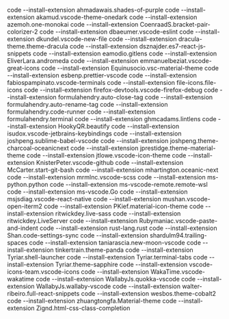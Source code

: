code --install-extension ahmadawais.shades-of-purple
code --install-extension akamud.vscode-theme-onedark
code --install-extension azemoh.one-monokai
code --install-extension CoenraadS.bracket-pair-colorizer-2
code --install-extension dbaeumer.vscode-eslint
code --install-extension dkundel.vscode-new-file
code --install-extension dracula-theme.theme-dracula
code --install-extension dsznajder.es7-react-js-snippets
code --install-extension eamodio.gitlens
code --install-extension EliverLara.andromeda
code --install-extension emmanuelbeziat.vscode-great-icons
code --install-extension Equinusocio.vsc-material-theme
code --install-extension esbenp.prettier-vscode
code --install-extension fabiospampinato.vscode-terminals
code --install-extension file-icons.file-icons
code --install-extension firefox-devtools.vscode-firefox-debug
code --install-extension formulahendry.auto-close-tag
code --install-extension formulahendry.auto-rename-tag
code --install-extension formulahendry.code-runner
code --install-extension formulahendry.terminal
code --install-extension ghmcadams.lintlens
code --install-extension HookyQR.beautify
code --install-extension isudox.vscode-jetbrains-keybindings
code --install-extension joshpeng.sublime-babel-vscode
code --install-extension joshpeng.theme-charcoal-oceanicnext
code --install-extension jprestidge.theme-material-theme
code --install-extension jtlowe.vscode-icon-theme
code --install-extension KnisterPeter.vscode-github
code --install-extension McCarter.start-git-bash
code --install-extension mhartington.oceanic-next
code --install-extension mrmlnc.vscode-scss
code --install-extension ms-python.python
code --install-extension ms-vscode-remote.remote-wsl
code --install-extension ms-vscode.Go
code --install-extension msjsdiag.vscode-react-native
code --install-extension mushan.vscode-open-iterm2
code --install-extension PKief.material-icon-theme
code --install-extension ritwickdey.live-sass
code --install-extension ritwickdey.LiveServer
code --install-extension Rubymaniac.vscode-paste-and-indent
code --install-extension rust-lang.rust
code --install-extension Shan.code-settings-sync
code --install-extension shardulm94.trailing-spaces
code --install-extension taniarascia.new-moon-vscode
code --install-extension tinkertrain.theme-panda
code --install-extension Tyriar.shell-launcher
code --install-extension Tyriar.terminal-tabs
code --install-extension Tyriar.theme-sapphire
code --install-extension vscode-icons-team.vscode-icons
code --install-extension WakaTime.vscode-wakatime
code --install-extension WallabyJs.quokka-vscode
code --install-extension WallabyJs.wallaby-vscode
code --install-extension walter-ribeiro.full-react-snippets
code --install-extension wesbos.theme-cobalt2
code --install-extension zhuangtongfa.Material-theme
code --install-extension Zignd.html-css-class-completion